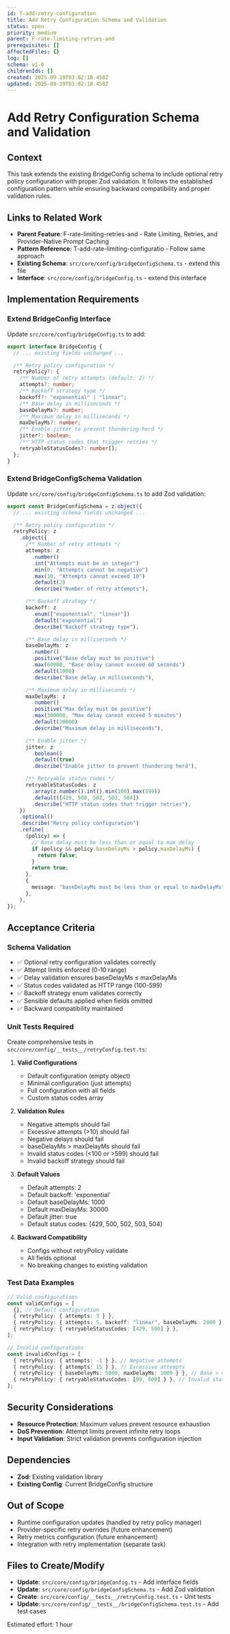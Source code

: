 ```yaml
---
id: T-add-retry-configuration
title: Add Retry Configuration Schema and Validation
status: open
priority: medium
parent: F-rate-limiting-retries-and
prerequisites: []
affectedFiles: {}
log: []
schema: v1.0
childrenIds: []
created: 2025-09-19T03:02:18.458Z
updated: 2025-09-19T03:02:18.458Z
---
```


# Add Retry Configuration Schema and Validation

## Context

This task extends the existing BridgeConfig schema to include optional retry policy configuration with proper Zod validation. It follows the established configuration pattern while ensuring backward compatibility and proper validation rules.

## Links to Related Work

- **Parent Feature**: F-rate-limiting-retries-and - Rate Limiting, Retries, and Provider-Native Prompt Caching
- **Pattern Reference**: T-add-rate-limiting-configuratio - Follow same approach
- **Existing Schema**: `src/core/config/bridgeConfigSchema.ts` - extend this file
- **Interface**: `src/core/config/bridgeConfig.ts` - extend this interface

## Implementation Requirements

### Extend BridgeConfig Interface

Update `src/core/config/bridgeConfig.ts` to add:

```typescript
export interface BridgeConfig {
  // ... existing fields unchanged ...

  /** Retry policy configuration */
  retryPolicy?: {
    /** Number of retry attempts (default: 2) */
    attempts?: number;
    /** Backoff strategy type */
    backoff?: "exponential" | "linear";
    /** Base delay in milliseconds */
    baseDelayMs?: number;
    /** Maximum delay in milliseconds */
    maxDelayMs?: number;
    /** Enable jitter to prevent thundering herd */
    jitter?: boolean;
    /** HTTP status codes that trigger retries */
    retryableStatusCodes?: number[];
  };
}
```

### Extend BridgeConfigSchema Validation

Update `src/core/config/bridgeConfigSchema.ts` to add Zod validation:

```typescript
export const BridgeConfigSchema = z.object({
  // ... existing schema fields unchanged ...

  /** Retry policy configuration */
  retryPolicy: z
    .object({
      /** Number of retry attempts */
      attempts: z
        .number()
        .int("Attempts must be an integer")
        .min(0, "Attempts cannot be negative")
        .max(10, "Attempts cannot exceed 10")
        .default(2)
        .describe("Number of retry attempts"),

      /** Backoff strategy */
      backoff: z
        .enum(["exponential", "linear"])
        .default("exponential")
        .describe("Backoff strategy type"),

      /** Base delay in milliseconds */
      baseDelayMs: z
        .number()
        .positive("Base delay must be positive")
        .max(60000, "Base delay cannot exceed 60 seconds")
        .default(1000)
        .describe("Base delay in milliseconds"),

      /** Maximum delay in milliseconds */
      maxDelayMs: z
        .number()
        .positive("Max delay must be positive")
        .max(300000, "Max delay cannot exceed 5 minutes")
        .default(30000)
        .describe("Maximum delay in milliseconds"),

      /** Enable jitter */
      jitter: z
        .boolean()
        .default(true)
        .describe("Enable jitter to prevent thundering herd"),

      /** Retryable status codes */
      retryableStatusCodes: z
        .array(z.number().int().min(100).max(599))
        .default([429, 500, 502, 503, 504])
        .describe("HTTP status codes that trigger retries"),
    })
    .optional()
    .describe("Retry policy configuration")
    .refine(
      (policy) => {
        // Base delay must be less than or equal to max delay
        if (policy && policy.baseDelayMs > policy.maxDelayMs) {
          return false;
        }
        return true;
      },
      {
        message: "baseDelayMs must be less than or equal to maxDelayMs",
      },
    ),
});
```

## Acceptance Criteria

### Schema Validation

- ✅ Optional retry configuration validates correctly
- ✅ Attempt limits enforced (0-10 range)
- ✅ Delay validation ensures baseDelayMs ≤ maxDelayMs
- ✅ Status codes validated as HTTP range (100-599)
- ✅ Backoff strategy enum validates correctly
- ✅ Sensible defaults applied when fields omitted
- ✅ Backward compatibility maintained

### Unit Tests Required

Create comprehensive tests in `src/core/config/__tests__/retryConfig.test.ts`:

1. **Valid Configurations**
   - Default configuration (empty object)
   - Minimal configuration (just attempts)
   - Full configuration with all fields
   - Custom status codes array

2. **Validation Rules**
   - Negative attempts should fail
   - Excessive attempts (>10) should fail
   - Negative delays should fail
   - baseDelayMs > maxDelayMs should fail
   - Invalid status codes (<100 or >599) should fail
   - Invalid backoff strategy should fail

3. **Default Values**
   - Default attempts: 2
   - Default backoff: 'exponential'
   - Default baseDelayMs: 1000
   - Default maxDelayMs: 30000
   - Default jitter: true
   - Default status codes: [429, 500, 502, 503, 504]

4. **Backward Compatibility**
   - Configs without retryPolicy validate
   - All fields optional
   - No breaking changes to existing validation

### Test Data Examples

```typescript
// Valid configurations
const validConfigs = [
  {}, // Default configuration
  { retryPolicy: { attempts: 3 } },
  { retryPolicy: { attempts: 5, backoff: "linear", baseDelayMs: 2000 } },
  { retryPolicy: { retryableStatusCodes: [429, 500] } },
];

// Invalid configurations
const invalidConfigs = [
  { retryPolicy: { attempts: -1 } }, // Negative attempts
  { retryPolicy: { attempts: 15 } }, // Excessive attempts
  { retryPolicy: { baseDelayMs: 5000, maxDelayMs: 1000 } }, // Base > max
  { retryPolicy: { retryableStatusCodes: [99, 600] } }, // Invalid status codes
];
```

## Security Considerations

- **Resource Protection**: Maximum values prevent resource exhaustion
- **DoS Prevention**: Attempt limits prevent infinite retry loops
- **Input Validation**: Strict validation prevents configuration injection

## Dependencies

- **Zod**: Existing validation library
- **Existing Config**: Current BridgeConfig structure

## Out of Scope

- Runtime configuration updates (handled by retry policy manager)
- Provider-specific retry overrides (future enhancement)
- Retry metrics configuration (future enhancement)
- Integration with retry implementation (separate task)

## Files to Create/Modify

- **Update**: `src/core/config/bridgeConfig.ts` - Add interface fields
- **Update**: `src/core/config/bridgeConfigSchema.ts` - Add Zod validation
- **Create**: `src/core/config/__tests__/retryConfig.test.ts` - Unit tests
- **Update**: `src/core/config/__tests__/bridgeConfigSchema.test.ts` - Add test cases

Estimated effort: 1 hour
